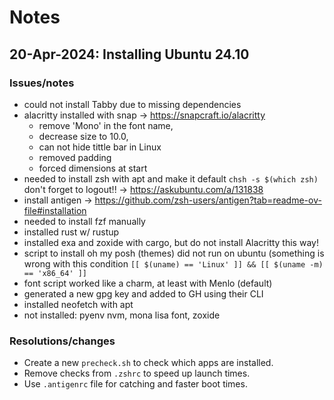 # Notes

## 20-Apr-2024: Installing Ubuntu 24.10

### Issues/notes

- could not install Tabby due to missing dependencies
- alacritty installed with snap -> <https://snapcraft.io/alacritty>
  - remove 'Mono' in the font name,
  - decrease size to 10.0,
  - can not hide tittle bar in Linux
  - removed padding
  - forced dimensions at start
- needed to install zsh with apt and make it default `chsh -s $(which zsh)` don't forget to logout!! -> <https://askubuntu.com/a/131838>
- install antigen -> <https://github.com/zsh-users/antigen?tab=readme-ov-file#installation>
- needed to install fzf manually
- installed rust w/ rustup
- installed exa and zoxide with cargo, but do not install Alacritty this way!
- script to install oh my posh (themes) did not run on ubuntu (something is wrong with this condition `[[ $(uname) == 'Linux' ]] && [[ $(uname -m) == 'x86_64' ]]`
- font script worked like a charm, at least with Menlo (default)
- generated a new gpg key and added to GH using their CLI
- installed neofetch with apt
- not installed:  pyenv nvm, mona lisa font, zoxide

### Resolutions/changes

- Create a new `precheck.sh` to check which apps are installed.
- Remove checks from `.zshrc` to speed up launch times.
- Use `.antigenrc` file for catching and faster boot times.
